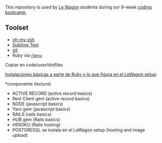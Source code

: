 This repository is used by [Le Wagon](https://www.lewagon.com) students during our 9-week [coding bootcamp](https://www.lewagon.com).

## Toolset

- [oh-my-zsh](http://ohmyz.sh/)
- [Sublime Text](https://www.sublimetext.com/)
- [git](https://git-scm.com/)
- Ruby via [`rbenv`](https://github.com/rbenv/rbenv)


Copiar en code/user/dotfiles


[Instalaciones bàsicas a parte de Ruby y lo que figura en el LeWagon setup](https://kitt.lewagon.com/camps/384/lectures/search?keyword=install&button=):

*componente (lecture)

- ACTIVE RECORD (active record basics)
- Rest Client gem (active record basics)
- NODE (javascript basics)
- Yarn gem (javascript basics)
- RAILS (rails basics)
- HUB gem (Rails basics)
- HEROKU (Rails hosting)
- POSTGRESQL se instala en el LeWagon setup (hosting and image upload)
